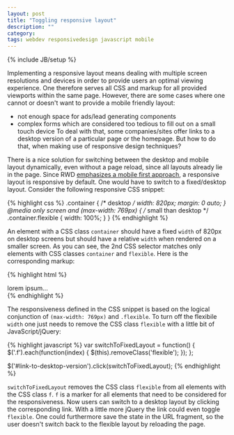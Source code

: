 ```yaml
---
layout: post
title: "Toggling responsive layout"
description: ""
category:
tags: webdev responsivedesign javascript mobile
---
```

{% include JB/setup %}

Implementing a responsive layout means dealing with multiple screen resolutions and devices in order to provide users an optimal viewing experience. One therefore serves all CSS and markup for all provided viewports within the same page. However, there are some cases where one cannot or doesn't want to provide a mobile friendly layout:
* not enough space for ads/lead generating components 
* complex forms which are considered too tedious to fill out on a small touch device
To deal with that, some companies/sites offer links to a desktop version of a particular page or the homepage. But how to do that, when making use of responsive design techniques?

There is a nice solution for switching between the desktop and mobile layout dynamically, even without a page reload, since all layouts already lie in the page. Since RWD [emphasizes a mobile first approach](http://en.wikipedia.org/wiki/Responsive_web_design#Mobile_first.2C_unobtrusive_JavaScript.2C_and_progressive_enhancement), a responsive layout is responsive by default. One would have to switch to a fixed/desktop layout.
Consider the following responsive CSS snippet:

{% highlight css %}
.container { /* desktop */
  width: 820px;
  margin: 0 auto;
}
@media only screen and (max-width: 769px) { /* small than desktop */  
  .container.flexible {
    width: 100%;
  }
}
{% endhighlight %}

An element with a CSS class ```container``` should have a fixed ```width``` of 820px on desktop screens but should have a relative ```width``` when rendered on a smaller screen. As you can see, the 2nd CSS selector matches only elements with CSS classes ```container``` and ```flexible```. Here is the corresponding markup:

{% highlight html %}
<div class="container flexible x">lorem ipsum...</div>
{% endhighlight %}

The responsiveness defined in the CSS snippet is based on the logical conjunction of ```(max-width: 769px)``` and ```.flexible```. To turn off the flexibile ```width``` one just needs to remove the CSS class ```flexible``` with a little bit of JavaScript/jQuery:

{% highlight javascript %}
var switchToFixedLayout = function() {
  $('.f').each(function(index) {
    $(this).removeClass('flexible');
  });
};

$('#link-to-desktop-version').click(switchToFixedLayout);
{% endhighlight %}

```switchToFixedLayout``` removes the CSS class ```flexible``` from all elements with the CSS class ```f```. ```f``` is a marker for all elements that need to be considered for the responsiveness.
Now users can switch to a desktop layout by clicking the corresponding link. With a little more jQuery the link could even toggle ```flexible```. One could furthermore save the state in the URL fragment, so the user doesn't switch back to the flexible layout by reloading the page.
